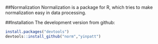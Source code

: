 ##Normalization
Normalization is a package for R, which tries to make normalization easy in data processing. 


##Installation
The development version from github:
```R
install.packages("devtools")
devtools::install_github("norm","yinpatt")
```
